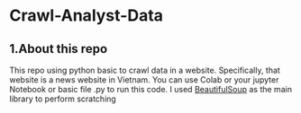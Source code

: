 # Crawl-Analyst-Data

## 1.About this repo

This repo using python basic to crawl data in a website. Specifically, that website is a news website in Vietnam. You can use Colab or your jupyter Notebook or basic file .py to run this code. I used [BeautifulSoup]([https://pages.github.com/](https://www.crummy.com/software/BeautifulSoup/bs4/doc/)) as the main library to perform scratching
